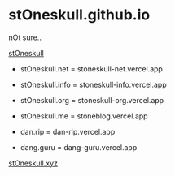 # stOneskull.github.io

nOt sure..

[stOneskull](https://github.com/stOneskull)

- stOneskull.net = stoneskull-net.vercel.app
- stOneskull.info = stoneskull-info.vercel.app
- stOneskull.org = stoneskull-org.vercel.app
- stOneskull.me = stoneblog.vercel.app

- dan.rip = dan-rip.vercel.app
- dang.guru = dang-guru.vercel.app

[stOneskull.xyz](https://stOneskull.xyz)
